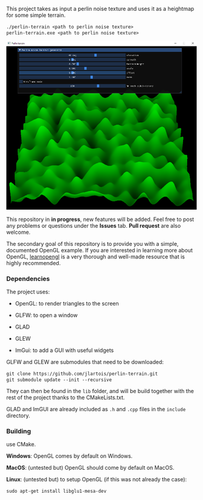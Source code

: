 This project takes as input a perlin noise texture and uses it as a heightmap for some simple terrain.

```
./perlin-terrain <path to perlin noise texture>
perlin-terrain.exe <path to perlin noise texture> 
```

![example screenshot](docs/example.png)

This repository in **in progress**, new features will be added. Feel free to post any problems or questions under the **Issues** tab. **Pull request** are also welcome.

The secondary goal of this repository is to provide you with a simple, documented OpenGL example. If you are interested in learning more about OpenGL, [learnopengl](https://learnopengl.com/) is a very thorough and well-made resource that is highly recommended.

### Dependencies

The project uses:

* OpenGL: to render triangles to the screen

* GLFW: to open a window

* GLAD

* GLEW

* ImGui: to add a GUI with useful widgets

GLFW and GLEW are submodules that need to be downloaded:

```
git clone https://github.com/jlartois/perlin-terrain.git
git submodule update --init --recursive
```

They can then be found in the `lib` folder, and will be build together with the rest of the project thanks to the CMakeLists.txt.

GLAD and ImGUI are already included as `.h` and `.cpp` files in the `include` directory.

### Building
use CMake. 

**Windows**: OpenGL comes by default on Windows.

**MacOS**: (untested but) OpenGL should come by default on MacOS.

**Linux**: (untested but) to setup OpenGL (if this was not already the case):
```
sudo apt-get install libglu1-mesa-dev
```
